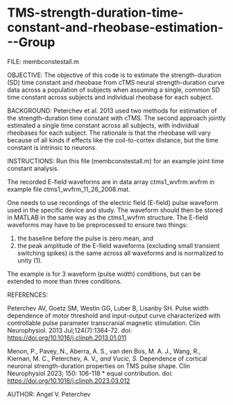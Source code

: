 # TMS-strength-duration-time-constant-and-rheobase-estimation---Group

FILE: membconstestall.m

OBJECTIVE:
The objective of this code is to estimate the strength-duration (SD) time
constant and rheobase from cTMS neural strength-duration curve data
across a population of subjects when assuming a single, common SD time 
constant across subjects and individual rheobase for each subject. 

BACKGROUND:
Peterchev et al. 2013 used two methods for estimation of the
strength-duration time constant with cTMS. The second approach jointly
estimated a single time constant across all subjects, with individual
rheobases for each subject. The rationale is that the rheobase will vary
because of all kinds if effects like the coil-to-cortex distance, but the
time constant is intrinsic to neurons.

INSTRUCTIONS:
Run this file (membconstestall.m) for an example joint time constant
analysis. 

The recorded E-field waveforms are in data array ctms1_wvfrm.wvfrm in
example file ctms1_wvfrm_11_26_2008.mat.

One needs to use recordings of the electric field (E-field) pulse
waveform used in the specific device and study. The waveform should then
be stored in MATLAB in the same way as the ctms1_wvfrm structure. The
E-field waveforms may have to be preprocessed to ensure two things:
1) the baseline before the pulse is zero mean, and
2) the peak amplitude of the E-field waveforms (excluding small transient
switching spikes) is the same across all waveforms and is normalized to
unity (1). 

The example is for 3 waveform (pulse width) conditions, but can be
extended to more than three conditions.

REFERENCES:

Peterchev AV, Goetz SM, Westin GG, Luber B, Lisanby SH. Pulse width
dependence of motor threshold and input-output curve characterized with
controllable pulse parameter transcranial magnetic stimulation. Clin
Neurophysiol. 2013 Jul;124(7):1364-72.
doi: https://doi.org/10.1016/j.clinph.2013.01.011

Menon, P., Pavey, N., Aberra, A. S., van den Bos, M. A. J., Wang, R.,
Kiernan, M. C., Peterchev, A. V.*, and Vucic, S.* Dependence of cortical
neuronal strength-duration properties on TMS pulse shape. Clin
Neurophysiol 2023; 150: 106-118 * equal contribution.
doi: https://doi.org/10.1016/j.clinph.2023.03.012

AUTHOR:  Angel V. Peterchev
